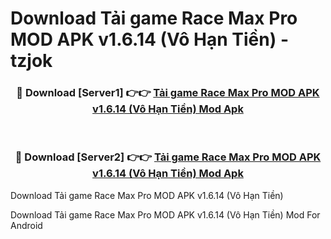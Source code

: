 # Download Tải game Race Max Pro MOD APK v1.6.14 (Vô Hạn Tiền) - tzjok


<div align="center">
<h3>🔴 Download [Server1] 👉👉 <a href="https://apk-comot.site?title=Tải_game_Race_Max_Pro_MOD_APK_v1.6.14_(Vô_Hạn_Tiền)">Tải game Race Max Pro MOD APK v1.6.14 (Vô Hạn Tiền) Mod Apk</a></h3><br>
<h3>🔴 Download [Server2] 👉👉 <a href="https://apk-comot.site?title=Tải_game_Race_Max_Pro_MOD_APK_v1.6.14_(Vô_Hạn_Tiền)">Tải game Race Max Pro MOD APK v1.6.14 (Vô Hạn Tiền) Mod Apk</a></h3>
</div>



Download Tải game Race Max Pro MOD APK v1.6.14 (Vô Hạn Tiền) 

Download Tải game Race Max Pro MOD APK v1.6.14 (Vô Hạn Tiền) Mod For Android